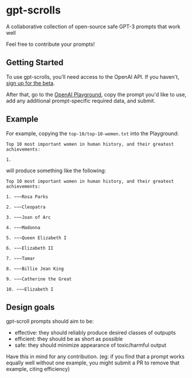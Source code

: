 # gpt-scrolls
A collaborative collection of open-source safe GPT-3 prompts that work well

Feel free to contribute your prompts!


## Getting Started
To use gpt-scrolls, you'll need access to the OpenAI API. If you haven't, [sign up for the beta](http://beta.openai.com/).

After that, go to the [OpenAI Playground](https://beta.openai.com/playground), copy the prompt you'd like to use, add any additional prompt-specific required data, and submit.

## Example
For example, copying the `top-10/top-10-women.txt` into the Playground:
```
Top 10 most important women in human history, and their greatest achievements:

1. 
```
will produce something like the following:
```
Top 10 most important women in human history, and their greatest achievements:

1. ~~~Rosa Parks

2. ~~~Cleopatra

3. ~~~Joan of Arc

4. ~~~Madonna

5. ~~~Queen Elizabeth I

6. ~~~Elizabeth II

7. ~~~Tamar

8. ~~~Billie Jean King

9. ~~~Catherine the Great

10. ~~~Elizabeth I
```

## Design goals
gpt-scroll prompts should aim to be:
- effective: they should reliably produce desired classes of outpupts
- efficient: they should be as short as possible
- safe: they should minimize appearance of toxic/harmful output

Have this in mind for any contribution. (eg: if you find that a prompt works equally well without one example, you might submit a PR to remove that example, citing efficiency)
